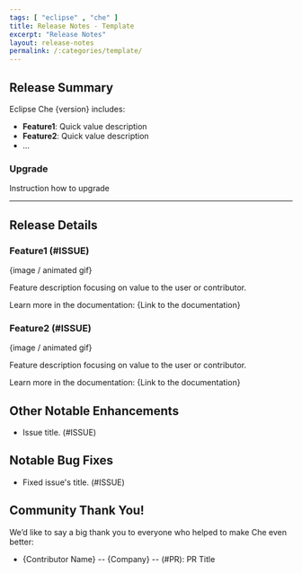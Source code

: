 ```yaml
---
tags: [ "eclipse" , "che" ]
title: Release Notes - Template
excerpt: "Release Notes"
layout: release-notes
permalink: /:categories/template/
---
```


## Release Summary

Eclipse Che {version} includes:
- **Feature1**: Quick value description 
- **Feature2**: Quick value description 
- ...

### Upgrade
Instruction how to upgrade

---

## Release Details

### Feature1 (#ISSUE)

{image / animated gif}

Feature description focusing on value to the user or contributor.

Learn more in the documentation: {Link to the documentation}

### Feature2 (#ISSUE)

{image / animated gif}

Feature description focusing on value to the user or contributor.

Learn more in the documentation: {Link to the documentation}


## Other Notable Enhancements

- Issue title. (#ISSUE)


## Notable Bug Fixes

- Fixed issue's title. (#ISSUE)

## Community Thank You!
We’d like to say a big thank you to everyone who helped to make Che even better:
- {Contributor Name} -- {Company} -- (#PR): PR Title

